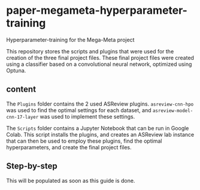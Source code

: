 # paper-megameta-hyperparameter-training
Hyperparameter-training for the Mega-Meta project

This repository stores the scripts and plugins that were used for the creation
of the three final project files. These final project files were created using a
classifier based on a convolutional neural network, optimized using Optuna.

## content
The `Plugins` folder contains the 2 used ASReview plugins. `asreview-cnn-hpo`
was used to find the optimal settings for each dataset, and
`asreview-model-cnn-17-layer` was used to implement these settings.

The `Scripts` folder contains a Jupyter Notebook that can be run in Google
Colab. This script installs the plugins, and creates an ASReview lab instance
that can then be used to employ these plugins, find the optimal hyperparameters,
and create the final project files.

## Step-by-step
This will be populated as soon as this guide is done.